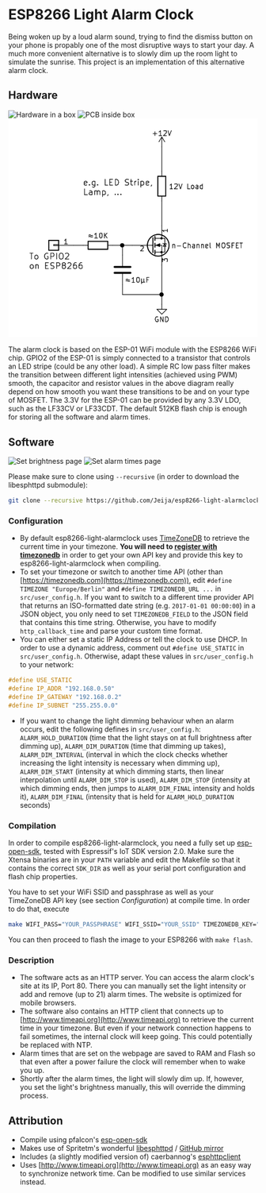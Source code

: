 # ESP8266 Light Alarm Clock
Being woken up by a loud alarm sound, trying to find the dismiss button on your phone is propably one of the most disruptive ways to start your day. A much more convenient alternative is to slowly dim up the room light to simulate the sunrise. This project is an implementation of this alternative alarm clock.

## Hardware
![Hardware in a box](hardware/box.png?raw=true)
![PCB inside box](hardware/pcb.png?raw=true)
![Schematic](hardware/schematic.png?raw=true)

The alarm clock is based on the ESP-01 WiFi module with the ESP8266 WiFi chip. GPIO2 of the ESP-01 is simply connected to a transistor that controls an LED stripe (could be any other load). A simple RC low pass filter makes the transition between different light intensities (achieved using PWM) smooth, the capacitor and resistor values in the above diagram really depend on how smooth you want these transitions to be and on your type of MOSFET. The 3.3V for the ESP-01 can be provided by any 3.3V LDO, such as the LF33CV or LF33CDT. The default 512KB flash chip is enough for storing all the software and alarm times.

## Software
![Set brightness page](screenshots/setbrightness.png?raw=true)
![Set alarm times page](screenshots/alarmtimes.png?raw=true)

Please make sure to clone using `--recursive` (in order to download the libesphttpd submodule):
```bash
git clone --recursive https://github.com/Jeija/esp8266-light-alarmclock
```

### Configuration
* By default esp8266-light-alarmclock uses [TimeZoneDB](https://timezonedb.com/) to retrieve the current time in your timezone. **You will need to [register with timezonedb](https://timezonedb.com/register)** in order to get your own API key and provide this key to esp8266-light-alarmclock when compiling.
* To set your timezone or switch to another time API (other than [https://timezonedb.com](https://timezonedb.com)), edit `#define TIMEZONE "Europe/Berlin"` and `#define TIMEZONEDB_URL ...` in `src/user_config.h`. If you want to switch to a different time provider API that returns an ISO-formatted date string (e.g. `2017-01-01 00:00:00`) in a JSON object, you only need to set `TIMEZONEDB_FIELD` to the JSON field that contains this time string. Otherwise, you have to modify `http_callback_time` and parse your custom time format.
* You can either set a static IP Address or tell the clock to use DHCP. In order to use a dynamic address, comment out `#define USE_STATIC` in `src/user_config.h`. Otherwise, adapt these values in `src/user_config.h` to your network:

```c
#define USE_STATIC
#define IP_ADDR	"192.168.0.50"
#define IP_GATEWAY "192.168.0.2"
#define IP_SUBNET "255.255.0.0"
```
* If you want to change the light dimming behaviour when an alarm occurs, edit the following defines in `src/user_config.h`: `ALARM_HOLD_DURATION` (time that the light stays on at full brightness after dimming up), `ALARM_DIM_DURATION` (time that dimming up takes), `ALARM_DIM_INTERVAL` (interval in which the clock checks whether increasing the light intensity is necessary when dimming up), `ALARM_DIM_START` (intensity at which dimming starts, then linear interpolation until `ALARM_DIM_STOP` is used), `ALARM_DIM_STOP` (intensity at which dimming ends, then jumps to `ALARM_DIM_FINAL` intensity and holds it), `ALARM_DIM_FINAL` (intensity that is held for `ALARM_HOLD_DURATION` seconds)

### Compilation
In order to compile esp8266-light-alarmclock, you need a fully set up [esp-open-sdk](https://github.com/pfalcon/esp-open-sdk), tested with Espressif's IoT SDK version 2.0. Make sure the Xtensa binaries are in your `PATH` variable and edit the Makefile so that it contains the correct `SDK_DIR` as well as your serial port configuration and flash chip properties.

You have to set your WiFi SSID and passphrase as well as your TimeZoneDB API key (see section *Configuration*) at compile time. In order to do that, execute
```bash
make WIFI_PASS="YOUR_PASSPHRASE" WIFI_SSID="YOUR_SSID" TIMEZONEDB_KEY="1234ABCD1234"
```
You can then proceed to flash the image to your ESP8266 with `make flash`.

### Description
* The software acts as an HTTP server. You can access the alarm clock's site at its IP, Port 80. There you can manually set the light intensity or add and remove (up to 21) alarm times. The website is optimized for mobile browsers.
* The software also contains an HTTP client that connects up to [http://www.timeapi.org](http://www.timeapi.org) to retrieve the current time in your timezone. But even if your network connection happens to fail sometimes, the internal clock will keep going. This could potentially be replaced with NTP.
* Alarm times that are set on the webpage are saved to RAM and Flash so that even after a power failure the clock will remember when to wake you up.
* Shortly after the alarm times, the light will slowly dim up. If, however, you set the light's brightness manually, this will override the dimming process.

## Attribution
* Compile using pfalcon's [esp-open-sdk](https://github.com/pfalcon/esp-open-sdk)
* Makes use of Spritetm's wonderful [libesphttpd](http://git.spritesserver.nl/libesphttpd.git/) / [GitHub mirror](https://github.com/Spritetm/libesphttpd)
* Includes (a slightly modified version of) caerbannog's [esphttpclient](https://github.com/Caerbannog/esphttpclient)
* Uses [http://www.timeapi.org](http://www.timeapi.org) as an easy way to synchronize network time. Can be modified to use similar services instead.
